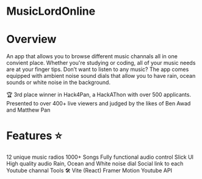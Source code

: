 # MusicLordOnline

# Overview
An app that allows you to browse different music channals all in one convient place. Whether you're studying or coding, all of your music needs are at your finger tips. Don’t want to listen to any music? The app comes equipped with ambient noise sound dials that allow you to have rain, ocean sounds or white noise in the background.

🏆 3rd place winner in Hack4Pan, a HackAThon with over 500 applicants. Presented to over 400+ live viewers and judged by the likes of Ben Awad and Matthew Pan

# Features ⭐
12 unique music radios
1000+ Songs
Fully functional audio control
Slick UI
High quality audio
Rain, Ocean and White noise dial
Social link to each Youtube channal
Tools 🛠️
Vite (React)
Framer Motion
Youtube API
